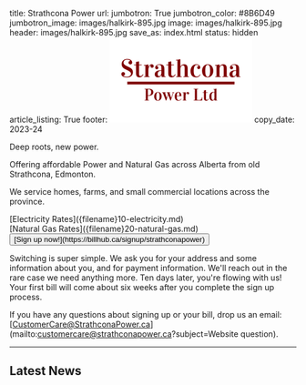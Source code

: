 title: Strathcona Power
url:
jumbotron: True
jumbotron_color: #8B6D49
jumbotron_image: images/halkirk-895.jpg
image: images/halkirk-895.jpg
header: images/halkirk-895.jpg
save_as: index.html
status: hidden
article_listing: True
footer: <img src="../images/strathcona-power-250x150-red.png" alt="Strathcona Power" class="center-block img-responsive" />
copy_date: 2023-24

Deep roots, new power.

<!-- Clear Description of who you are -->

Offering affordable Power and Natural Gas across Alberta from old Strathcona, Edmonton.

We service homes, farms, and small commercial locations across the province.

<div class="row text-center" markdown=1>
  <div class="col-sm-6" markdown=1>
[Electricity Rates]({filename}10-electricity.md)
  </div>
  <div class="col-sm-6" markdown=1>
[Natural Gas Rates]({filename}20-natural-gas.md)
  </div>

  <div class="col-xs-12" markdown=1>
  <!-- obvious Call to Action -->
  <button type="button" class="btn btn-lg btn-primary text-center" markdown=1>
[Sign up now!](https://billhub.ca/signup/strathconapower)
  </button>
  </div>
</div>

Switching is super simple. We ask you for your address and some information
about you, and for payment information. We'll reach out in the rare case we
need anything more. Ten days later, you're flowing with us! Your first bill
will come about six weeks after you complete the sign up process.

<!-- easy to find Contact Information -- in footer -->
If you have any questions about signing up or your bill, drop us an email:
[CustomerCare@StrathconaPower.ca](mailto:customercare@strathconapower.ca?subject=Website question).

<!-- Customer Testimonials -->

---

<!-- fresh quality content -- blog's Recent Articles -->

## Latest News

<!-- Site Map -- in footer? -->

